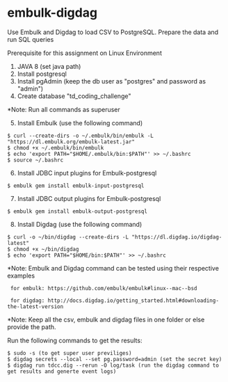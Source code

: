 # embulk-digdag
Use Embulk and Digdag to load CSV to PostgreSQL. Prepare the data and run SQL queries

Prerequisite for this assignment on Linux Environment

1. JAVA 8 (set java path)
2. Install postgresql
3. Install pgAdmin (keep the db user as "postgres" and password as "admin")
4. Create database "td_coding_challenge"

*Note: Run all commands as superuser

5. Install Embulk (use the following command)

```
$ curl --create-dirs -o ~/.embulk/bin/embulk -L "https://dl.embulk.org/embulk-latest.jar"
$ chmod +x ~/.embulk/bin/embulk
$ echo 'export PATH="$HOME/.embulk/bin:$PATH"' >> ~/.bashrc
$ source ~/.bashrc
```

6. Install JDBC input plugins for Embulk-postgresql
```
$ embulk gem install embulk-input-postgresql
```
7. Install JDBC output plugins for Embulk-postgresql
```
$ embulk gem install embulk-output-postgresql
```

8. Install Digdag (use the following command)
```
$ curl -o ~/bin/digdag --create-dirs -L "https://dl.digdag.io/digdag-latest"
$ chmod +x ~/bin/digdag
$ echo 'export PATH="$HOME/bin:$PATH"' >> ~/.bashrc
```

*Note: Embulk and Digdag command can be tested using their respective examples 

     for embulk: https://github.com/embulk/embulk#linux--mac--bsd
		 
     for digdag: http://docs.digdag.io/getting_started.html#downloading-the-latest-version

*Note: Keep all the csv, embulk and digdag files in one folder or else provide the path.

Run the following commands to get the results:
```
$ sudo -s (to get super user previliges)
$ digdag secrets --local --set pg.password=admin (set the secret key)
$ digdag run tdcc.dig --rerun -O log/task (run the digdag command to get results and generte event logs)
```
